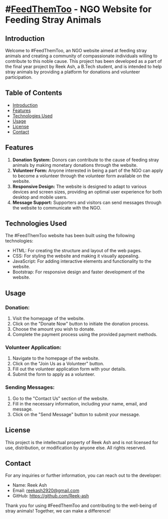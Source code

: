 # #[FeedThemToo](https://reek-ash.github.io/FeedThemToo/) - NGO Website for Feeding Stray Animals

## Introduction

Welcome to #FeedThemToo, an NGO website aimed at feeding stray animals and creating a community of compassionate individuals willing to contribute to this noble cause. This project has been developed as a part of the final year project by Reek Ash, a B.Tech student, and is intended to help stray animals by providing a platform for donations and volunteer participation.

## Table of Contents

- [Introduction](#introduction)
- [Features](#features)
- [Technologies Used](#technologies-used)
- [Usage](#usage)
- [License](#license)
- [Contact](#contact)

## Features

1. **Donation System:** Donors can contribute to the cause of feeding stray animals by making monetary donations through the website.
2. **Volunteer Form:** Anyone interested in being a part of the NGO can apply to become a volunteer through the volunteer form available on the website.
3. **Responsive Design:** The website is designed to adapt to various devices and screen sizes, providing an optimal user experience for both desktop and mobile users.
4. **Message Support:** Supporters and visitors can send messages through the website to communicate with the NGO.

## Technologies Used

The #FeedThemToo website has been built using the following technologies:

- HTML: For creating the structure and layout of the web pages.
- CSS: For styling the website and making it visually appealing.
- JavaScript: For adding interactive elements and functionality to the website.
- Bootstrap: For responsive design and faster development of the website.

## Usage

### Donation:

1. Visit the homepage of the website.
2. Click on the "Donate Now" button to initiate the donation process.
3. Choose the amount you wish to donate.
4. Complete the payment process using the provided payment methods.

### Volunteer Application:

1. Navigate to the homepage of the website.
2. Click on the "Join Us as a Volunteer" button.
3. Fill out the volunteer application form with your details.
4. Submit the form to apply as a volunteer.

### Sending Messages:

1. Go to the "Contact Us" section of the website.
2. Fill in the necessary information, including your name, email, and message.
3. Click on the "Send Message" button to submit your message.

## License

This project is the intellectual property of Reek Ash and is not licensed for use, distribution, or modification by anyone else. All rights reserved.

## Contact

For any inquiries or further information, you can reach out to the developer:

- Name: Reek Ash
- Email: reekash2920@gmail.com
- GitHub: https://github.com/Reek-ash

Thank you for using #FeedThemToo and contributing to the well-being of stray animals! Together, we can make a difference!
